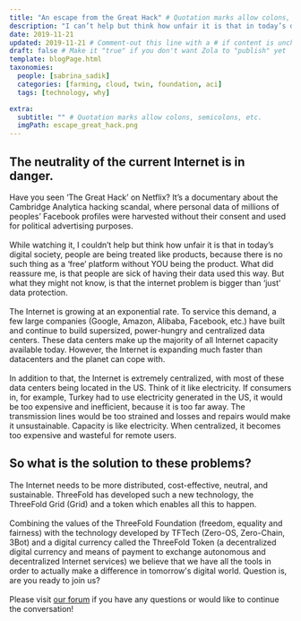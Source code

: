 ```yaml
---
title: "An escape from the Great Hack" # Quotation marks allow colons, semicolons, etc.
description: "I can’t help but think how unfair it is that in today’s digital society, people are being treated like products, because there is no such thing as a ‘free’ platform without YOU being the product." # Quotation marks allow colons, semicolons, etc.
date: 2019-11-21
updated: 2019-11-21 # Comment-out this line with a # if content is unchanged
draft: false # Make it "true" if you don't want Zola to "publish" yet
template: blogPage.html
taxonomies:
  people: [sabrina_sadik]
  categories: [farming, cloud, twin, foundation, aci]
  tags: [technology, why]

extra:
  subtitle: "" # Quotation marks allow colons, semicolons, etc.
  imgPath: escape_great_hack.png
---
```


## The neutrality of the current Internet is in danger.

Have you seen ‘The Great Hack’ on Netflix? It’s a documentary about the Cambridge Analytica hacking scandal, where personal data of millions of peoples’ Facebook profiles were harvested without their consent and used for political advertising purposes.
<br/>
<br/>
While watching it, I couldn’t help but think how unfair it is that in today’s digital society, people are being treated like products, because there is no such thing as a ‘free’ platform without YOU being the product. What did reassure me, is that people are sick of having their data used this way. But what they might not know, is that the internet problem is bigger than ‘just’ data protection.
<br/>
<br/>
The Internet is growing at an exponential rate. To service this demand, a few large companies (Google, Amazon, Alibaba, Facebook, etc.) have built and continue to build supersized, power-hungry and centralized data centers. These data centers make up the majority of all Internet capacity available today. However, the Internet is expanding much faster than datacenters and the planet can cope with.
<br/>
<br/>
In addition to that, the Internet is extremely centralized, with most of these data centers being located in the US. Think of it like electricity. If consumers in, for example, Turkey had to use electricity generated in the US, it would be too expensive and inefficient, because it is too far away. The transmission lines would be too strained and losses and repairs would make it unsustainable. Capacity is like electricity. When centralized, it becomes too expensive and wasteful for remote users.

## So what is the solution to these problems?

The Internet needs to be more distributed, cost-effective, neutral, and sustainable. ThreeFold has developed such a new technology, the ThreeFold Grid (Grid) and a token which enables all this to happen.
<br/>
<br/>
Combining the values of the ThreeFold Foundation (freedom, equality and fairness) with the technology developed by TFTech (Zero-OS, Zero-Chain, 3Bot) and a digital currency called the ThreeFold Token (a decentralized digital currency and means of payment to exchange autonomous and decentralized Internet services) we believe that we have all the tools in order to actually make a difference in tomorrow's digital world. Question is, are you ready to join us?
<br/>
<br/>
Please visit [our forum](https://forum.threefold.io) if you have any questions or would like to continue the conversation!
<br/>
<br/>
